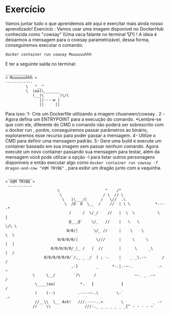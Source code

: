 # Exercício

Vamos juntar tudo o que aprendemos até aqui e exercitar mais ainda nosso aprendizado!
Exercício :
Vamos usar uma imagem disponível no DockerHub conhecida como "cowsay" (Uma vaca falante no terminal 🐮!) !
A ideia é deixarmos a mensagem para o cowsay parametrizável, dessa forma, conseguiremos executar o comando:

`docker container run cowsay Muuuuuuhhh`

E ter a seguinte saída no terminal:

```
____________
< Muuuuuuhhh >
------------
         \   ^__^
         \  (oo)\_______
            (__)\       )\/\
               ||----w |
               ||     ||
```

Para isso:
1- Crie um Dockerfile utilizando a imagem chuanwen/cowsay .
2 -Agora defina um ENTRYPOINT para a execução do comando.
  *Lembre-se que com ele, diferente do CMD o comando não poderá ser sobrescrito com o docker run , porém, conseguiremos passar parâmetros ao binário, exploraremos esse recurso para poder passar a mensagem.
4- Utilize o CMD para definir uma mensagem padrão.
5- Gere uma build e execute um container baseado em sua imagem sem passar nenhum comando.
Agora execute um novo container passando sua mensagem para testar, além da mensagem você pode utilizar a opção -l para listar outros personagens disponíveis e então executar algo como `docker container run cowsay -f dragon-and-cow "VQM TRYBE"` , para exibir um dragão junto com a vaquinha.

```
 ___________
< VQM TRYBE >
 -----------
                       \                    ^    /^
                        \                  / \  // \
                         \   |\___/|      /   \//  .\
                          \  /O  O  \__  /    //  | \ \           *----*
                            /     /  \/_/    //   |  \  \          \   |
                            @___@`    \/_   //    |   \   \         \/\ \
                           0/0/|       \/_ //     |    \    \         \  \
                       0/0/0/0/|        \///      |     \     \       |  |
                    0/0/0/0/0/_|_ /   (  //       |      \     _\     |  /
                 0/0/0/0/0/0/`/,_ _ _/  ) ; -.    |    _ _\.-~       /   /
                             ,-}        _      *-.|.-~-.           .~    ~
            \     \__/        `/\      /                 ~-. _ .-~      /
             \____(oo)           *.   }            {                   /
             (    (--)          .----~-.\        \-`                 .~
             //__\\  \__ Ack!   ///.----..<        \             _ -~
            //    \\               ///-._ _ _ _ _ _ _{^ - - - - ~

```